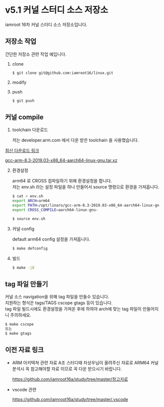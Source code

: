 v5.1 커널 스터디 소스 저장소
============================

iamroot 16차 커널 스터디 소스 저장소입니다.

저장소 작업 
---------------
간단한 저장소 관련 작업 예입니다.

1. clone

   ``` bash
   $ git clone git@github.com:iamroot16/linux.git
   ```

2. modify

3. push

   ``` bash
   $ git push
   ```

커널 compile
------------

1. toolchain 다운로드

   저는 developer.arm.com 에서 다운 받은 toolchain 을 사용했습니다. 
   
   <a href="https://developer.arm.com/tools-and-software/open-source-software/developer-tools/gnu-toolchain/gnu-a/downloads">
최신 다운로드 링크</a>

   [gcc-arm-8.3-2019.03-x86_64-aarch64-linux-gnu.tar.xz](https://developer.arm.com/-/media/Files/downloads/gnu-a/8.3-2019.03/binrel/gcc-arm-8.3-2019.03-x86_64-aarch64-linux-gnu.tar.xz?revision=2e88a73f-d233-4f96-b1f4-d8b36e9bb0b9&la=en&hash=167687FADA00B73D20EED2A67D0939A197504ACD)

2. 환경설정
   
   arm64 로 CROSS 컴파일하기 위해 환경설정을 합니다.  
   저는 env.sh 라는 설정 파일을 하나 만들어서 source 명령으로 환경을 가져옵니다.
   
   ``` bash
   $ cat > env.sh
   export ARCH=arm64
   export PATH=/opt/linaro/gcc-arm-8.3-2019.03-x86_64-aarch64-linux-gnu/bin:$PATH
   export CROSS_COMPILE=aarch64-linux-gnu-

   $ source env.sh
   ```

3. 커널 config

	default arm64 config 설정을 가져옵니다.

	``` bash
	$ make defconfig
	```

4. 빌드

	``` bash
	$ make -j8
	```

tag 파일 만들기
---------------

커널 소스 navigation을 위해 tag 파일을 만들수 있습니다.  
지원하는 형식은 tags/TAGS cscope gtags 등이 있습니다.  
tag 파일 빌드시에도 환경설정을 가져온 후에 하여야 arch에 맞는 tag
파일이 만들어지니 주의하세요.

``` bash
$ make cscope
또는
$ make gtags
```

이전 자료 링크
--------------

* ARM 아키텍쳐 관련 자료
  A조 스터디때 차상우님이 올려주신 자료로 ARM64 커널 분석시 꼭
  참고해야할 자료 이므로 꼭 다운 받으시기 바랍니다.

  https://github.com/iamroot16a/study/tree/master/참고자료

* vscode 관련 

  https://github.com/iamroot16a/study/tree/master/.vscode


